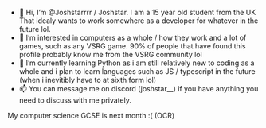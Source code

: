 - 👋 Hi, I’m @Joshstarrrr / Joshstar. I am a 15 year old student from the UK That idealy wants to work somewhere as a developer for whatever in the future lol. 
- 👀 I’m interested in computers as a whole / how they work and a lot of games, such as any VSRG game. 90% of people that have found this profile probably know me from the VSRG community lol
- 🌱 I’m currently learning Python as i am still relatively new to coding as a whole and i plan to learn languages such as JS / typescript in the future (when i inevitibly have to at sixth form lol)
- 📫 You can message me on discord (joshstar__) if you have anything you need to discuss with me privately.
 
My computer science GCSE is next month :( (OCR)
<!---
Joshstarrrr/Joshstarrrr is a ✨ special ✨ repository because its `README.md` (this file) appears on your GitHub profile.
You can click the Preview link to take a look at your changes.
--->
